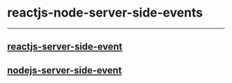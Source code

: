 # reactjs-node-server-side-events

---

## [reactjs-server-side-event](./reactjs-server-side-event)
## [nodejs-server-side-event](./nodejs-server-side-event)